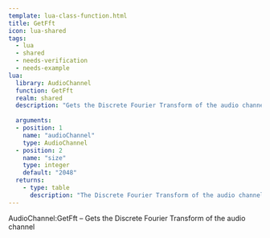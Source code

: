 ```yaml
---
template: lua-class-function.html
title: GetFft
icon: lua-shared
tags:
  - lua
  - shared
  - needs-verification
  - needs-example
lua:
  library: AudioChannel
  function: GetFft
  realm: shared
  description: "Gets the Discrete Fourier Transform of the audio channel"
  
  arguments:
  - position: 1
    name: "audioChannel"
    type: AudioChannel
  - position: 2
    name: "size"
    type: integer
    default: "2048"
  returns:
    - type: table
      description: "The Discrete Fourier Transform of the audio channel"
---
```


<div class="lua__search__keywords">
AudioChannel:GetFft &#x2013; Gets the Discrete Fourier Transform of the audio channel
</div>
